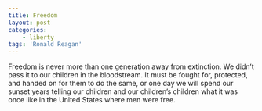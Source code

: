 ```yaml
---
title: Freedom
layout: post
categories:
    - liberty
tags: 'Ronald Reagan'
---
```


Freedom is never more than one generation away from extinction. We didn’t pass it to our children in the bloodstream. It must be fought for, protected, and handed on for them to do the same, or one day we will spend our sunset years telling our children and our children’s children what it was once like in the United States where men were free.